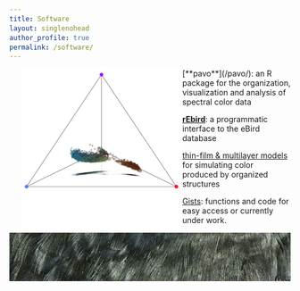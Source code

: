 ```yaml
---
title: Software
layout: singlenohead
author_profile: true
permalink: /software/
---
```


<img align="left" style="padding-left:20px; width:290px" src="/images/animatedtetra.gif"> 
[**pavo**](/pavo/): an R package for the organization, visualization and analysis of spectral color data

[**rEbird**](/rebird/): a programmatic interface to the eBird database

[thin-film & multilayer models](http://rsif.royalsocietypublishing.org/content/early/2009/02/09/rsif.2008.0460.focus.figures-only) for simulating color produced by organized structures

[Gists](https://gist.github.com/rmaia): functions and code for easy access or currently under work.

![](/images/shapeimage_11.png)